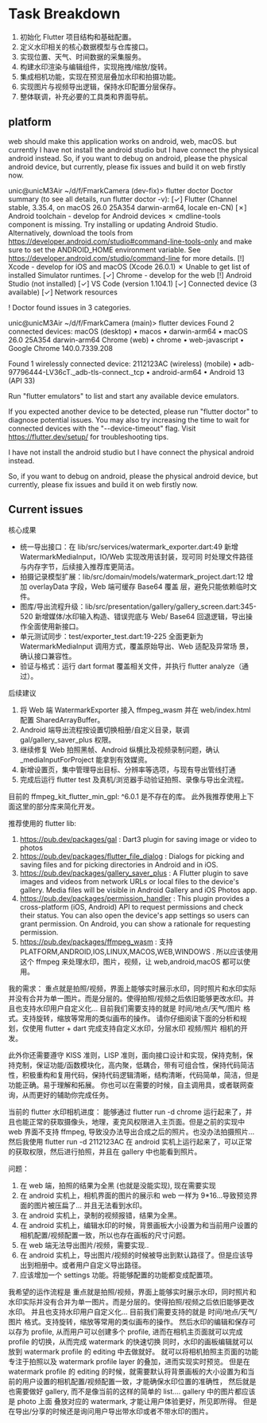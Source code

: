 # Task Breakdown
1. 初始化 Flutter 项目结构和基础配置。
2. 定义水印相关的核心数据模型与仓库接口。
3. 实现位置、天气、时间数据的采集服务。
4. 构建水印渲染与编辑组件，实现拖拽/缩放/旋转。
5. 集成相机功能，实现在预览层叠加水印和拍摄功能。
6. 实现图片与视频导出逻辑，保持水印配置分层保存。
7. 整体联调，补充必要的工具类和界面导航。

##  platform

web should make this application works on android, web, macOS.
but currently I have not install the android studio but I have connect the physical android instead.
So, if you want to debug on android, please the physical android device, but currently, please fix issues and build it on web firstly now.

unic@unicM3Air ~/d/f/FmarkCamera (dev-fix)> flutter doctor
Doctor summary (to see all details, run flutter doctor -v):
[✓] Flutter (Channel stable, 3.35.4, on macOS 26.0 25A354 darwin-arm64, locale en-CN)
[✗] Android toolchain - develop for Android devices
    ✗ cmdline-tools component is missing.
      Try installing or updating Android Studio.
      Alternatively, download the tools from https://developer.android.com/studio#command-line-tools-only and make
      sure to set the ANDROID_HOME environment variable.
      See https://developer.android.com/studio/command-line for more details.
[!] Xcode - develop for iOS and macOS (Xcode 26.0.1)
    ✗ Unable to get list of installed Simulator runtimes.
[✓] Chrome - develop for the web
[!] Android Studio (not installed)
[✓] VS Code (version 1.104.1)
[✓] Connected device (3 available)
[✓] Network resources

! Doctor found issues in 3 categories.

unic@unicM3Air ~/d/f/FmarkCamera (main)> flutter devices
Found 2 connected devices:
  macOS (desktop) • macos  • darwin-arm64   • macOS 26.0 25A354 darwin-arm64
  Chrome (web)    • chrome • web-javascript • Google Chrome 140.0.7339.208

Found 1 wirelessly connected device:
  2112123AC (wireless) (mobile) • adb-97796444-LV36cT._adb-tls-connect._tcp • android-arm64 • Android 13 (API 33)

Run "flutter emulators" to list and start any available device emulators.

If you expected another device to be detected, please run "flutter doctor" to diagnose potential issues. You may
also try increasing the time to wait for connected devices with the "--device-timeout" flag. Visit
https://flutter.dev/setup/ for troubleshooting tips.

I have not install the android studio but I have connect the physical android instead.

So, if you want to debug on android, please the physical android device, but currently, please fix issues and build it on web firstly now.


## Current issues
核心成果

  - 统一导出接口：在 lib/src/services/watermark_exporter.dart:49 新增 WatermarkMediaInput，IO/Web 实现改用该封装，现可同
  时处理文件路径与内存字节，后续接入推荐库更简洁。
  - 拍摄记录模型扩展：lib/src/domain/models/watermark_project.dart:12 增加 overlayData 字段，Web 端可缓存 Base64 覆盖
  层，避免只能依赖临时文件。
  - 图库/导出流程升级：lib/src/presentation/gallery/gallery_screen.dart:345-520 新增媒体/水印输入构造、错误兜底与 Web/
  Base64 回退逻辑，导出操作全面使用新接口。
  - 单元测试同步：test/exporter_test.dart:19-225 全面更新为 WatermarkMediaInput 调用方式，覆盖原始导出、Web 适配及异常场
  景，确认接口兼容性。
  - 验证与格式：运行 dart format 覆盖相关文件，并执行 flutter analyze（通过）。

  后续建议

  1. 将 Web 端 WatermarkExporter 接入 ffmpeg_wasm 并在 web/index.html 配置 SharedArrayBuffer。
  2. Android 端导出流程按设置切换相册/自定义目录，联调 gal/gallery_saver_plus 权限。
  3. 继续修复 Web 拍照黑帧、Android 纵横比及视频录制问题，确认 _mediaInputForProject 能拿到有效媒资。
  4. 新增设置页，集中管理导出目标、分辨率等选项，与现有导出管线打通
  5. 完成后运行 flutter test 及真机/浏览器手动验证拍照、录像与导出全流程。
   
目前的 ffmpeg_kit_flutter_min_gpl: ^6.0.1 是不存在的库。
此外我推荐使用上下面这里的部分库来简化开发。

推荐使用的 flutter lib:
1. https://pub.dev/packages/gal : Dart3 plugin for saving image or video to photos 
2. https://pub.dev/packages/flutter_file_dialog : Dialogs for picking and saving files and for picking directories in Android and in iOS.
3. https://pub.dev/packages/gallery_saver_plus : A Flutter plugin to save images and videos from network URLs or local files to the device's gallery. Media files will be visible in Android Gallery and iOS Photos app.
4. https://pub.dev/packages/permission_handler : This plugin provides a cross-platform (iOS, Android) API to request permissions and check their status. You can also open the device's app settings so users can grant permission.
On Android, you can show a rationale for requesting permission.
5. https://pub.dev/packages/ffmpeg_wasm : 支持 PLATFORM,ANDROID,IOS,LINUX,MACOS,WEB,WINDOWS . 所以应该使用这个 ffmpeg 来处理水印，图片，视频，让 web,android,macOS 都可以使用。


我的需求：
重点就是拍照/视频，界面上能够实时展示水印，同时照片和水印实际并没有合并为单一图片。而是分层的。使得拍照/视频之后依旧能够更改水印。并且也支持水印用户自定义化... 目前我们需要支持的就是 时间/地点/天气/图片 格式。支持旋转，缩放等常用的类似画布的操作。
请你仔细阅读下面的分析和规划，仅使用 flutter + dart 完成支持自定义水印，分层水印 视频/照片 相机的开发。

此外你还需要遵守 KISS 准则，LISP 准则，面向接口设计和实现，保持克制，保持克制，保证功能/函数模块化，高内聚，低耦合，带有可组合性，保持代码简洁性，积极重构和复用代码，保持代码逻辑清晰，结构清晰，代码简单，简洁，但是功能正确。易于理解和拓展。
你也可以在需要的时候，自主调用具，或者联网查询，从而更好的辅助你完成任务。

当前的 flutter 水印相机进度：
能够通过 flutter run -d chrome 运行起来了，并且也能正常的获取摄像头，地理，麦克风权限进入主页面。但是之前的实现中 web 界面不支持 ffmpeg, 导致没办法导出合成之后的照片。也没办法拍摄照片... 
然后我使用 flutter run -d 2112123AC 在 android 实机上运行起来了，可以正常的获取权限，然后进行拍照，并且在 gallery 中也能看到照片。

问题：
1. 在 web 端，拍照的结果为全黑 (也就是没能实现), 现在需要实现
2. 在 android 实机上，相机界面的图片的展示和 web 一样为 9*16...导致预览界面的图片被压扁了... 并且无法看到水印。
3. 在 android 实机上，录制的视频报错，结果为全黑。
4. 在 android 实机上，编辑水印的时候，背景画板大小设置为和当前用户设置的相机配置/视频配置一致，所以也存在画板的尺寸问题。
5. 在 web 端无法导出图片/视频，需要实现..
6. 在 android 实机上，导出图片/视频的时候被导出到默认路径了。但是应该导出到相册中。或者用户自定义导出路径。
7. 应该增加一个 settings 功能。将能够配置的功能都变成配置项。

我希望的运作流程是
重点就是拍照/视频，界面上能够实时展示水印，同时照片和水印实际并没有合并为单一图片。而是分层的。使得拍照/视频之后依旧能够更改水印。
并且也支持水印用户自定义化... 目前我们需要支持的就是 时间/地点/天气/图片 格式。支持旋转，缩放等常用的类似画布的操作。
然后水印的编辑和保存可以存为 profile, 从而用户可以创建多个 profile,
进而在相机主页面就可以完成 profile 的切换，从而完成 watermark 的快速切换
同时，水印的画板编辑就可以放到 watermark profile 的 editing 中去做就好。
就可以将相机拍照主页面的功能专注于拍照以及 watermark profile layer 的叠加，进而实现实时预览。
但是在 watermark profile 的 editing 的时候，就需要默认将背景画板的大小设置为和当前的用户设置的相机配置/视频配置一致，才能确保水印位置的准确性，
然后就是也需要做好 gallery, 而不是像当前的这样的简单的 list…. gallery 中的图片都应该是 photo 上面 叠放对应的 watermark, 才能让用户体验更好，所见即所得。
但是在导出/分享的时候还是询问用户导出带水印或者不带水印的图片。